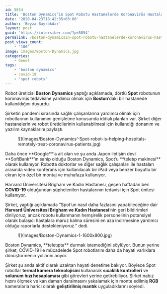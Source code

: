 ```yaml
---
id: 5854
title: 'Boston Dynamics’in Spot Robotu Hastanelerde Koronavirüs Hastalarını Uzaktan Tedavi Etmede Yardımcı Oluyor'
date: '2020-04-23T18:42:35+03:00'
author: 'Beyza Bayrakdar'
layout: post
guid: 'https://intersiber.com/?p=5854'
permalink: /boston-dynamicsin-spot-robotu-hastanelerde-koronavirus-hastalarini-uzaktan-tedavi-etmede-yardimci-oluyor/
post_views_count:
    - '106'
image: images/Boston-Dynamics.jpg
categories:
    - Genel
tags:
    - 'boston dynamics'
    - covid-19
    - 'spot robots'
---
```


Robot üreticisi **Boston Dynamics** yaptığı açıklamada, dörtlü **Spot** robotunun koronavirüs tedavisine yardımcı olmak için **Boston**‘daki bir hastanede kullanıldığını duyurdu.

Şirketin pandemi sırasında sağlık çalışanlarına yardımcı olmak için robotlarının kullanımını genişletme konusunda iddialı planları var. Şirket diğer hastanelerin ve robot üreticilerinin kullanabilmesi için kullandığı donanım ve yazılım kaynaklarını paylaştı.

<div class="wp-block-image"><figure class="aligncenter size-large is-resized">![](images/Boston-Dynamics’-Spot-robot-is-helping-hospitals-remotely-treat-coronavirus-patients.jpg)</figure></div>Daha önce **Google**‘a ait olan ve şu anda Japon iletişim devi **SoftBank**‘ın sahip olduğu Boston Dynamics, Spot’u **teletıp makinesi** olarak kullanıyor. Robotta doktorlar ve diğer sağlık çalışanları ile hastaları arasında video konferans için kullanılacak bir iPad veya benzer boyutlu bir ekran için özel bir montaj ve muhafaza kullanıyor.

Harvard Üniversitesi Brigham ve Kadın Hastanesi, geçen haftadan beri **COVID-19** olduğundan şüphelenilen hastalarının tedavisi için Spot ünitesi kullanıyor.

Şirket, yaptığı açıklamada “Spot’un nasıl daha fazlasını yapabileceğine dair **Harvard Üniversitesi Brigham ve Kadın Hastanesi**‘nin geri bildirimleri dinliyoruz, ancak robotu kullanmanın hemşirelik personelinin potansiyel olarak bulaşıcı hastalara maruz kalma süresini en aza indirmesine yardımcı olduğu raporlarla destekleniyoruz.” dedi.

<figure class="wp-block-image size-large is-resized">![](images/Boston-Dynamics-1-1600x900.jpg)</figure>Boston Dynamics, **teletıpta** durmak istemediğini söylüyor. Bunun yerine şirket, COVID-19 ile mücadelede Spot robotlarını daha da hayati varlıklara dönüştürmenin yollarını arıyor.

Şirket şu anda aktif olarak uzaktan hayati denetime bakıyor. Böylece Spot robotlar **termal kamera teknolojisini** kullanarak **sıcaklık kontrolleri** ve **solunum hızı hesaplaması** gibi görevleri yerine getirebiliyor. Şirket nabız hızını ölçmek ve kan damarı daralmasını yakalamak için monte edilmiş **RGB** kameralarla harici olarak **geliştirilmiş mantık** uyguladıklarını söyledi.